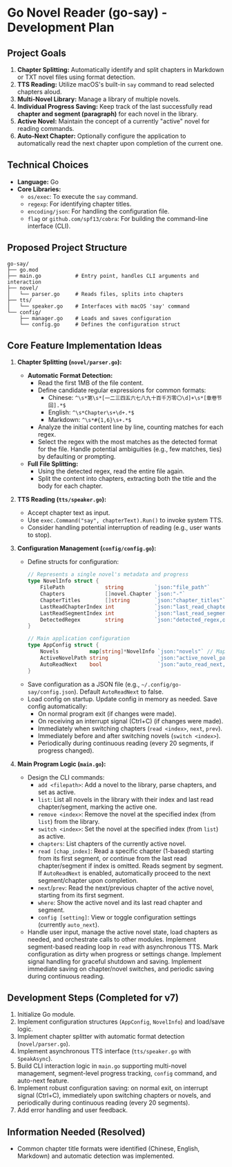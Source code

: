 # Go Novel Reader (go-say) - Development Plan

## Project Goals

1.  **Chapter Splitting:** Automatically identify and split chapters in Markdown or TXT novel files using format detection.
2.  **TTS Reading:** Utilize macOS's built-in `say` command to read selected chapters aloud.
3.  **Multi-Novel Library:** Manage a library of multiple novels.
4.  **Individual Progress Saving:** Keep track of the last successfully read **chapter and segment (paragraph)** for each novel in the library.
5.  **Active Novel:** Maintain the concept of a currently "active" novel for reading commands.
6.  **Auto-Next Chapter:** Optionally configure the application to automatically read the next chapter upon completion of the current one.

## Technical Choices

*   **Language:** Go
*   **Core Libraries:**
    *   `os/exec`: To execute the `say` command.
    *   `regexp`: For identifying chapter titles.
    *   `encoding/json`: For handling the configuration file.
    *   `flag` or `github.com/spf13/cobra`: For building the command-line interface (CLI).

## Proposed Project Structure

```
go-say/
├── go.mod
├── main.go           # Entry point, handles CLI arguments and interaction
├── novel/
│   └── parser.go     # Reads files, splits into chapters
├── tts/
│   └── speaker.go    # Interfaces with macOS 'say' command
└── config/
    ├── manager.go    # Loads and saves configuration
    └── config.go     # Defines the configuration struct
```

## Core Feature Implementation Ideas

1.  **Chapter Splitting (`novel/parser.go`):**
    *   **Automatic Format Detection:**
        *   Read the first 1MB of the file content.
        *   Define candidate regular expressions for common formats:
            *   Chinese: `^\s*第\s*[一二三四五六七八九十百千万零〇\d]+\s*[章卷节回].*$`
            *   English: `^\s*Chapter\s+\d+.*$`
            *   Markdown: `^\s*#{1,6}\s+.*$`
        *   Analyze the initial content line by line, counting matches for each regex.
        *   Select the regex with the most matches as the detected format for the file. Handle potential ambiguities (e.g., few matches, ties) by defaulting or prompting.
    *   **Full File Splitting:**
        *   Using the detected regex, read the entire file again.
        *   Split the content into chapters, extracting both the title and the body for each chapter.

2.  **TTS Reading (`tts/speaker.go`):**
    *   Accept chapter text as input.
    *   Use `exec.Command("say", chapterText).Run()` to invoke system TTS.
    *   Consider handling potential interruption of reading (e.g., user wants to stop).

3.  **Configuration Management (`config/config.go`):**
    *   Define structs for configuration:
        ```go
        // Represents a single novel's metadata and progress
        type NovelInfo struct {
            FilePath             string          `json:"file_path"`
            Chapters             []novel.Chapter `json:"-"`                        // Loaded in memory, not saved
            ChapterTitles        []string        `json:"chapter_titles"`           // Saved for listing
            LastReadChapterIndex int             `json:"last_read_chapter_index"`  // Index of last read chapter
            LastReadSegmentIndex int             `json:"last_read_segment_index"`  // Index of last read segment within chapter
            DetectedRegex        string          `json:"detected_regex,omitempty"`
        }

        // Main application configuration
        type AppConfig struct {
            Novels          map[string]*NovelInfo `json:"novels"` // Map FilePath -> NovelInfo
            ActiveNovelPath string                `json:"active_novel_path"`
            AutoReadNext    bool                  `json:"auto_read_next,omitempty"`
        }
        ```
    *   Save configuration as a JSON file (e.g., `~/.config/go-say/config.json`). Default `AutoReadNext` to false.
    *   Load config on startup. Update config in memory as needed. Save config automatically:
        *   On normal program exit (if changes were made).
        *   On receiving an interrupt signal (Ctrl+C) (if changes were made).
        *   Immediately when switching chapters (`read <index>`, `next`, `prev`).
        *   Immediately before and after switching novels (`switch <index>`).
        *   Periodically during continuous reading (every 20 segments, if progress changed).

4.  **Main Program Logic (`main.go`):**
    *   Design the CLI commands:
        *   `add <filepath>`: Add a novel to the library, parse chapters, and set as active.
        *   `list`: List all novels in the library with their index and last read chapter/segment, marking the active one.
        *   `remove <index>`: Remove the novel at the specified index (from `list`) from the library.
        *   `switch <index>`: Set the novel at the specified index (from `list`) as active.
        *   `chapters`: List chapters of the currently active novel.
        *   `read [chap_index]`: Read a specific chapter (1-based) starting from its first segment, or continue from the last read chapter/segment if index is omitted. Reads segment by segment. If `AutoReadNext` is enabled, automatically proceed to the next segment/chapter upon completion.
        *   `next`/`prev`: Read the next/previous chapter of the active novel, starting from its first segment.
        *   `where`: Show the active novel and its last read chapter and segment.
        *   `config [setting]`: View or toggle configuration settings (currently `auto_next`).
    *   Handle user input, manage the active novel state, load chapters as needed, and orchestrate calls to other modules. Implement segment-based reading loop in `read` with asynchronous TTS. Mark configuration as dirty when progress or settings change. Implement signal handling for graceful shutdown and saving. Implement immediate saving on chapter/novel switches, and periodic saving during continuous reading.

## Development Steps (Completed for v7)

1.  Initialize Go module.
2.  Implement configuration structures (`AppConfig`, `NovelInfo`) and load/save logic.
3.  Implement chapter splitter with automatic format detection (`novel/parser.go`).
4.  Implement asynchronous TTS interface (`tts/speaker.go` with `SpeakAsync`).
5.  Build CLI interaction logic in `main.go` supporting multi-novel management, segment-level progress tracking, `config` command, and auto-next feature.
6.  Implement robust configuration saving: on normal exit, on interrupt signal (Ctrl+C), immediately upon switching chapters or novels, and periodically during continuous reading (every 20 segments).
7.  Add error handling and user feedback.

## Information Needed (Resolved)

*   Common chapter title formats were identified (Chinese, English, Markdown) and automatic detection was implemented.
